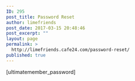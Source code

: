 ```yaml
---
ID: 295
post_title: Password Reset
author: limefriends
post_date: 2017-03-15 20:48:46
post_excerpt: ""
layout: page
permalink: >
  http://limefriends.cafe24.com/password-reset/
published: true
---
```

[ultimatemember_password]